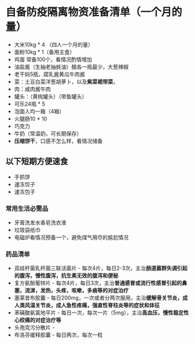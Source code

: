 # 自备防疫隔离物资准备清单（一个月的量）

* 大米10kg * 4 （四人一个月的量）
* 面粉10kg * 1（备用主食）
* 鸡蛋 常备100个，看情况酌情增加
* 油盐酱（生抽老抽蚝油）醋各一瓶最少，大葱辣椒
* 老干妈5瓶，腐乳酱黄瓜牛肉酱
* 菜：土豆白菜洋葱胡萝卜，以及**紫菜裙带菜**，
* 肉：咸肉酱牛肉
* 罐头：（黄桃罐头）（带鱼罐头）
* 可乐24瓶 * 5
* 泡面人均一箱（4箱）
* 火腿肠10 * 10
* 巧克力
* 牛奶（常温奶，可长期保存）
* **压缩饼干**，口感不怎么样，看情况储备

## 以下短期方便速食

* 手抓饼
* 速冻饺子
* 速冻包子


### 常用生活必需品

* 牙膏洗发水香皂洗衣液
* 垃圾袋纸巾
* 电磁炉看情况预备一个，避免煤气用尽的尴尬情况

### 药品清单
* 双歧杆菌乳杆菌三联活菌片 - 每次4片，每日2-3次，主治**肠道菌群失调引起的腹泻，慢性腹泻，抗生素无效的腹泻和便秘**
* 复方氨酚葡锌片 - 每次4片，每日3次，主治**普通感冒或流行性感冒引起的鼻塞，流涕，发热，头疼，咳嗽，多痰等的对症治疗**
* 塞莱昔布胶囊 - 每日200mg，一次或者分两次服用，主治**缓解骨关节炎，成人类风湿关节炎，成人急性疼痛，强直性脊柱炎等的症状和体征**
* 苯磺酸氨氯地平片 - 每日一次，每次一片（5mg），主治**高血压，慢性稳定性心绞痛的对症治疗等**
* 头孢克污分散片 -
* 布洛芬缓释胶囊 - 每日两次，每次一粒
  



